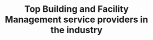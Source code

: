 ---
############################ Banner ##################################
custom_title_enabled: true
custom_title_value: "Top Building and Facility Management service providers in the industry"
layout : "fms"
title: "Top Building and Facility Management service providers in the industry"
description: "As front runners in the FMS and BMS industry, we are proud to offer our customers a wide range of services to automate their buildings easily along with all the facilities needed."
keywords : [Bms & Fms,BMS installation companies,Building Management System,Facility Management System,
Building management software ,facility management services software,Best Building Management System Companies ,Facilities management software companies,Top facility management software]
       ############################ OG tags #################################
locale: "en_US"
type: "website"
ogtitle: "Top Building and Facility Management service providers in the industry" 
ogdescription: "As front runners in the FMS and BMS industry, we are proud to offer our customers a wide range of services to automate their buildings easily along with all the facilities needed."   
link: "https://www.spritle.com/bms-fms/"
site_name: "Spritle Software"
Ogimage: "https://www.spritle.com/images/bmsimages/modern-creative.webp.pagespeed.ic._Eo2HDj5Em.webp" 
alt: "Top Building and Facility Management service providers in the industry" 

########################### Twitter #################################
twitter_card: "summary_large_image"
twitter_title: "Top Building and Facility Management service providers in the industry"  
twitter_description: "As front runners in the FMS and BMS industry, we are proud to offer our customers a wide range of services to automate their buildings easily along with all the facilities needed."
twitter_site: "@spritlesoftware"
twitter_creater: "@spritlesoftware"
twitter_image: "https://www.spritle.com/images/bmsimages/modern-creative.webp.pagespeed.ic._Eo2HDj5Em.webp" 
Islanding: true
custom_footer: "The rest of the world isn’t going to wait for you to keep up with the **ever-evolving future** so what’s stopping you?"
custom_button: true
formlink : "bms-fms"
labels : "hi"
banner:
  enable : true
  title : "Top Building and Facility Management service providers in the industry"
  banner_heading:
  - "Leaders in **FMS & BMS** space for a decade"
  contents : "Our Building Automation System can make any building more comfortable, efficient, and joyful. With our system in place, you can be confident your building is ready for the future."
  image: "images/bmsimages/smart.webp"
  alt : "Top Building and Facility Management service providers in the industry"

  button:
    enable: true
    button_label: "Talk to our Experts!"
collect_info:
  title: "Have a project in mind?"
  button_name: "Submit"
  link: "thankyouenquiry"
  details_textarea_title: "Have Somthing to say to us?*"
  form_name: "Project requirment"
  pagename: "FMS & BMS"

verticals:
  title : "Why choose us?"
  description : "Take a look at one of the best Building Management System Company"
  layout : "services"
  draft : false
  services:
  - name : "Adaptable"
    color : "#F3FCFD"
    contents : "Our solutions are adaptable to meet the needs of any building, from complex to light solutions."


  - name : "Tech Savvy"
    color : "#FFFCF4"
    contents : "We use sensors, AI, and IOT to automate predictive maintenance systems, making it easier to identify and solve problems."

  - name : "Well-Being"
    color : "#FFF4F4"
    contents : "We prioritize well-being in everything we do, from automating maintenance to smart controls."


############################## about us ################################
about_us:
  enable : true
  title : "Why **BMS & FMS?** " 
  image : "images/bmsimages/Smart-home-rafiki.webp"
  alt: "BMS & FMS together makes smart"
  contents : ""
  bulletpoints:
    - "We have come to a new age in building construction making attainable services more than the occupants need."
    - "BMS & FMS work together to help make smarter choices and shrewd decisions while enhancing safety, productivity and comfort for occupants." 
    - "Reduces energy consumption from 5% to 35% also ensuring cost minimization evidently."
    - "Sensors can be used to detect underused or overused space in the building, making it easier to manage."
  button:
    enable: true
    button_label: "Checkout our projects!"
collect:
  title: "Fill out to view our projects!"
  button_name: "Submit"
  pagename: "downloaded pdf from BMS"
  
   

  images:

section2:
  description: "asd ad asDA dASD"
  enable : true
  title : "**Take control** over your buildings totally!"
  image : "images/bmsimages/Smart-home-cuate.webp"
  alt: "Take control over your buildings"
  bulletpoints:
    - " Remember how long it took us to keep an eye on all the operations of a building But here we are now with Building Management System."
    - "Our extensive field devices and software help customize your building with all the features a smart building requires." 
    - "The tailor made automations can reduce daily consumption, cut back on unintended waste and save cost."
    
  button:
    enable: true
    button_label: "Click to get started!"
    
collect_info:
  title: "Have a project in mind?"
  button_name: "Submit"
  link: "thankyouenquiry"
  details_textarea_title: "Have Somthing to say to us?*"
  form_name: "Project requirment"
  pagename: "FMS & BMS"

section3:
  enable : true
  title : "The changing reality of FMS in Smart Buildings! "
  image : "images/bmsimages/Smart-home-pana.webp"
  alt: "The changing reality of FMS in Smart Buildings "
  contents : ""
  bulletpoints:
    - "We handle everything for you, from minor to major incidents. Our Integrated Facility Management System allows you to relax and feel stress-free."
    - "AI in smart buildings monitors deviation and issues warnings that our FMS can resolve."
    - "FMS enhance building maintenance capabilities, raise productivity and efficiency, and reduce labor intensity."
  button:
    enable: true
    button_label: "Get in Touch!"
    
collect_info:
  title: "Have a project in mind?"
  button_name: "Submit"
  link: "thankyouenquiry"
  details_textarea_title: "Have Somthing to say to us?*"
  form_name: "Project requirment"
  pagename: "FMS & BMS"


faq:
  question1: "Why do we need building automation?"
  answer1: "The primary goals of BMS include lowering energy consumption, lowering maintenance costs, enhancing tenant comfort and productivity, and prolonging the life cycle of the utility. "
  question2: "What makes Spritle the best BMS & FMS company?"
  answer2: "Regardless of the scale of the building, we have already intervened and handled enhancements utilizing ticketing and automation systems. Airports, engineering firms, and other buildings are covered by our expertise in building management. And our talented crew is dedicated to improving any type of building and its facilities through their skills."
  question3: "Why do we need to integrate Facility management along with Building Management System?"
  answer3: "When we integrate both systems, the facility management completely takes care of the building by automating the tasks to resolve any kind of faults occurring in the building. This ensures to prolong the life of the assets on the premises which in turn reduces the cost of maintenance."


---